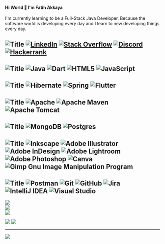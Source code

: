 #### Hi World 👋 I'm Fatih Akkaya


I'm currently learning to be a Full-Stack Java Developer. Because the software world is developing every day and I learn to new developing things every day.


![Title](https://img.shields.io/badge/SOCIALS:-%23121011.svg?style=for-the-badge&logo=socials&logoColor=white)
[![LinkedIn](https://img.shields.io/badge/LinkedIn-%23121011.svg?style=for-the-badge&logo=linkedin&logoColor=white)](https://linkedin.com/in/fatihakkaya) 
[![Stack Overflow](https://img.shields.io/badge/-Stackoverflow-%23121011?style=for-the-badge&logo=stack-overflow&logoColor=white)](https://stackoverflow.com/users/21657253) 
[![Discord](https://img.shields.io/badge/Discord-%23121011.svg?style=for-the-badge&logo=discord&logoColor=white)](https://discord.com/channels/fatihakkaya#9789) 
[![Hackerrank](https://img.shields.io/badge/Hackerrank-%23121011.svg?style=for-the-badge&logo=hackerrank&logoColor=white)](https://www.hackerrank.com/akkaya064?hr_r=1) 
---

![Title](https://img.shields.io/badge/LANGUAGES:-%23121011.svg?style=for-the-badge&)
![Java](https://img.shields.io/badge/java-%23121011.svg?style=for-the-badge&logo=java&logoColor=white) 
![Dart](https://img.shields.io/badge/dart-%23121011.svg?style=for-the-badge&logo=dart&logoColor=white) 
![HTML5](https://img.shields.io/badge/html5-%23121011.svg?style=for-the-badge&logo=html5&logoColor=white) 
![JavaScript](https://img.shields.io/badge/javascript-%23121011.svg?style=for-the-badge&logo=javascript&logoColor=white)
---

![Title](https://img.shields.io/badge/FRAMEWORKS_PLATFORMS_LIBRARIES:-%23121011.svg?style=for-the-badge&logo=java&logoColor=white) 
![Hibernate](https://img.shields.io/badge/Hibernate-%23121011?style=for-the-badge&logo=Hibernate&logoColor=white) 
![Spring](https://img.shields.io/badge/spring-%23121011.svg?style=for-the-badge&logo=spring&logoColor=white) 
![Flutter](https://img.shields.io/badge/Flutter-%23121011.svg?style=for-the-badge&logo=Flutter&logoColor=white)
---

![Title](https://img.shields.io/badge/SERVERS:-%23121011.svg?style=for-the-badge&logo=java&logoColor=white)
![Apache](https://img.shields.io/badge/apache-%23121011.svg?style=for-the-badge&logo=apache&logoColor=white) 
![Apache Maven](https://img.shields.io/badge/Apache%20Maven-%23121011?style=for-the-badge&logo=Apache%20Maven&logoColor=white) 
![Apache Tomcat](https://img.shields.io/badge/apache%20tomcat-%23121011.svg?style=for-the-badge&logo=apache-tomcat&logoColor=white) 
---

![Title](https://img.shields.io/badge/DATABASES:-%23121011.svg?style=for-the-badge&logo=java&logoColor=white) 
![MongoDB](https://img.shields.io/badge/MongoDB-%23121011.svg?style=for-the-badge&logo=mongodb&logoColor=white) 
![Postgres](https://img.shields.io/badge/postgres-%23121011.svg?style=for-the-badge&logo=postgresql&logoColor=white)
---

![Title](https://img.shields.io/badge/DESIGN:-%23121011.svg?style=for-the-badge&logo=java&logoColor=white)
![Inkscape](https://img.shields.io/badge/Inkscape-%23121011?style=for-the-badge&logo=inkscape&logoColor=white)
![Adobe Illustrator](https://img.shields.io/badge/adobeillustrator-%23121011.svg?style=for-the-badge&logo=adobeillustrator&logoColor=white) 
![Adobe InDesign](https://img.shields.io/badge/Adobe%20InDesign-%23121011?style=for-the-badge&logo=adobeindesign&logoColor=white) 
![Adobe Lightroom](https://img.shields.io/badge/Adobe%20Lightroom-%23121011.svg?style=for-the-badge&logo=Adobe%20Lightroom&logoColor=white) 
![Adobe Photoshop](https://img.shields.io/badge/adobephotoshop-%23121011.svg?style=for-the-badge&logo=adobephotoshop&logoColor=white) 
![Canva](https://img.shields.io/badge/Canva-%23121011.svg?style=for-the-badge&logo=Canva&logoColor=white) 
![Gimp Gnu Image Manipulation Program](https://img.shields.io/badge/Gimp-%23121011?style=for-the-badge&logo=gimp&logoColor=FFFFFF) 
---

![Title](https://img.shields.io/badge/OTHER:-%23121011.svg?style=for-the-badge&logo=java&logoColor=white)
![Postman](https://img.shields.io/badge/Postman-%23121011.svg?style=for-the-badge&logo=postman&logoColor=white) 
![Git](https://img.shields.io/badge/git-%23121011.svg?style=for-the-badge&logo=git&logoColor=white) 
![GitHub](https://img.shields.io/badge/github-%23121011.svg?style=for-the-badge&logo=github&logoColor=white) 
![Jira](https://img.shields.io/badge/jira-%23121011.svg?style=for-the-badge&logo=jira&logoColor=white) 
![IntelliJ IDEA](https://img.shields.io/badge/IntelliJIDEA-%23121011.svg?style=for-the-badge&logo=intellij-idea&logoColor=white) 
![Visual Studio](https://img.shields.io/badge/Visual%20Studio-%23121011.svg?style=for-the-badge&logo=visual-studio&logoColor=white) 
---

![](https://github-readme-stats.vercel.app/api?username=akkaya64&theme=dark&hide_border=true&include_all_commits=false&count_private=false)<br/>
![](https://github-readme-streak-stats.herokuapp.com/?user=akkaya64&theme=dark&hide_border=true)<br/>
![](https://github-readme-stats.vercel.app/api/top-langs/?username=akkaya64&theme=dark&hide_border=true&include_all_commits=false&count_private=false&layout=compact)


![](https://quotes-github-readme.vercel.app/api?type=horizontal&theme=merko)
![](https://github-profile-trophy.vercel.app/?username=akkaya64&theme=discord&no-frame=true&no-bg=true&margin-w=4)

---
[![](https://visitcount.itsvg.in/api?id=akkaya64&icon=0&color=0)](https://visitcount.itsvg.in)



<!-- Proudly created with GPRM ( https://gprm.itsvg.in ) 
 
# 💫 About Me:
## 🌐 Socials:
# 💻 Tech Stack:
# 📊 GitHub Stats:
### ✍️ Random Dev Quote
-->
